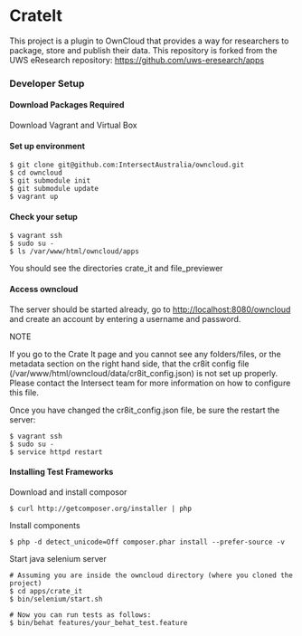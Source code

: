 CrateIt 
=======

This project is a plugin to OwnCloud that provides a way for researchers to package, store and publish their data.  This repository is forked from the UWS eResearch repository: https://github.com/uws-eresearch/apps 

### Developer Setup

#### Download Packages Required

Download Vagrant and Virtual Box

#### Set up environment

```
$ git clone git@github.com:IntersectAustralia/owncloud.git
$ cd owncloud
$ git submodule init
$ git submodule update
$ vagrant up
```

#### Check your setup

```
$ vagrant ssh
$ sudo su -
$ ls /var/www/html/owncloud/apps
```

You should see the directories crate_it and file_previewer

#### Access owncloud

The server should be started already, go to [http://localhost:8080/owncloud](http://localhost:8080/owncloud) and create an account by entering a username and password.

NOTE

If you go to the Crate It page and you cannot see any folders/files, or the metadata section on the right hand side, that the cr8it config file  (/var/www/html/owncloud/data/cr8it_config.json) is not set up properly. 
Please contact the Intersect team for more information on how to configure this file.

Once you have changed the cr8it_config.json file, be sure the restart the server:
```
$ vagrant ssh
$ sudo su -
$ service httpd restart
```
    
#### Installing Test Frameworks

Download and install composor

```
$ curl http://getcomposer.org/installer | php
```

Install components

```
$ php -d detect_unicode=Off composer.phar install --prefer-source -v
```

Start java selenium server

```
# Assuming you are inside the owncloud directory (where you cloned the project)
$ cd apps/crate_it
$ bin/selenium/start.sh

# Now you can run tests as follows:
$ bin/behat features/your_behat_test.feature
```
